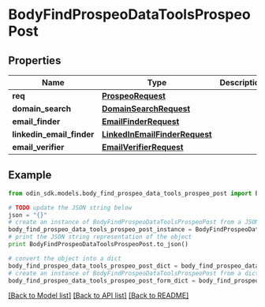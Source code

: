 # BodyFindProspeoDataToolsProspeoPost


## Properties

Name | Type | Description | Notes
------------ | ------------- | ------------- | -------------
**req** | [**ProspeoRequest**](ProspeoRequest.md) |  | 
**domain_search** | [**DomainSearchRequest**](DomainSearchRequest.md) |  | [optional] 
**email_finder** | [**EmailFinderRequest**](EmailFinderRequest.md) |  | [optional] 
**linkedin_email_finder** | [**LinkedInEmailFinderRequest**](LinkedInEmailFinderRequest.md) |  | [optional] 
**email_verifier** | [**EmailVerifierRequest**](EmailVerifierRequest.md) |  | [optional] 

## Example

```python
from odin_sdk.models.body_find_prospeo_data_tools_prospeo_post import BodyFindProspeoDataToolsProspeoPost

# TODO update the JSON string below
json = "{}"
# create an instance of BodyFindProspeoDataToolsProspeoPost from a JSON string
body_find_prospeo_data_tools_prospeo_post_instance = BodyFindProspeoDataToolsProspeoPost.from_json(json)
# print the JSON string representation of the object
print BodyFindProspeoDataToolsProspeoPost.to_json()

# convert the object into a dict
body_find_prospeo_data_tools_prospeo_post_dict = body_find_prospeo_data_tools_prospeo_post_instance.to_dict()
# create an instance of BodyFindProspeoDataToolsProspeoPost from a dict
body_find_prospeo_data_tools_prospeo_post_form_dict = body_find_prospeo_data_tools_prospeo_post.from_dict(body_find_prospeo_data_tools_prospeo_post_dict)
```
[[Back to Model list]](../README.md#documentation-for-models) [[Back to API list]](../README.md#documentation-for-api-endpoints) [[Back to README]](../README.md)


